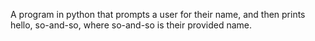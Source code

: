 A program in python that prompts a user for their name, and then prints hello, so-and-so, where so-and-so is their provided name.
